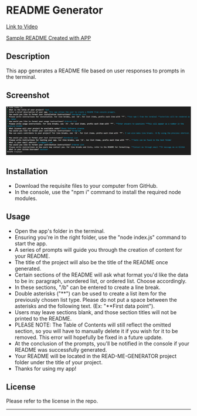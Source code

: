 # README Generator
<!-- TODO: Link to video -->
[Link to Video](https://drive.google.com/file/d/1LfNaEChuBNXGg5FXJkbzujLNlP68xCkN/view)

[Sample README Created with APP](./sampleapp.md)

## Description
This app generates a README file based on user responses to prompts in the terminal. 

## Screenshot
![App Screenshot](./images/readmeGenerator.png)

## Installation
* Download the requisite files to your computer from GitHub.
* In the console, use the "npm i" command to install the required node modules. 

## Usage
* Open the app's folder in the terminal.
* Ensuring you're in the right folder, use the "node index.js" command to start the app. 
* A series of prompts will guide you through the creation of content for your README.
* The title of the project will also be the title of the README once generated.
* Certain sections of the README will ask what format you'd like the data to be in: paragraph, unordered list, or ordered list. Choose accordingly.
* In these sections, "/b" can be entered to create a line break. 
* Double asterisks ("**") can be used to create a list item for the previously chosen list type. Please do not put a space between the asterisks and the following text. (Ex: "\**First data point").
* Users may leave sections blank, and those section titles will not be printed to the README. 
* PLEASE NOTE: The Table of Contents will still reflect the omitted section, so you will have to manually delete it if you wish for it to be removed. This error will hopefully be fixed in a future update. 
* At the conclusion of the prompts, you'll be notified in the console if your README was successfully generated. 
* Your README will be located in the READ-ME-GENERATOR project folder under the title of your project. 
* Thanks for using my app!

## License
Please refer to the license in the repo.

- - -